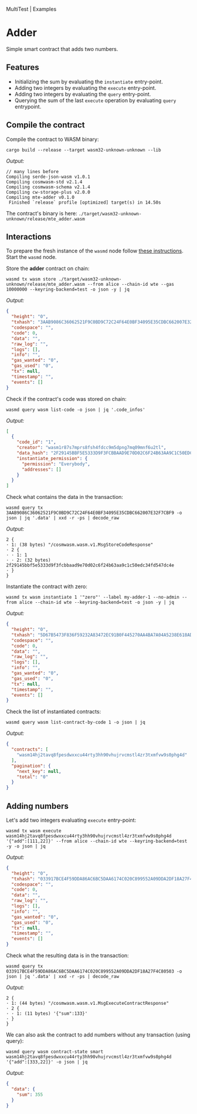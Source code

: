 MultiTest | Examples

# Adder

Simple smart contract that adds two numbers.

## Features
- Initializing the sum by evaluating the `instantiate` entry-point.
- Adding two integers by evaluating the `execute` entry-point.
- Adding two integers by evaluating the `query` entry-point.
- Querying the sum of the last `execute` operation by evaluating `query` entrypoint. 

## Compile the contract

Compile the contract to WASM binary:

```shell
cargo build --release --target wasm32-unknown-unknown --lib
```

_Output:_
```text
// many lines before
Compiling serde-json-wasm v1.0.1
Compiling cosmwasm-std v2.1.4
Compiling cosmwasm-schema v2.1.4
Compiling cw-storage-plus v2.0.0
Compiling mte-adder v0.1.0
 Finished `release` profile [optimized] target(s) in 14.50s
```

The contract's binary is here: `./target/wasm32-unknown-unknown/release/mte_adder.wasm`

## Interactions

To prepare the fresh instance of the `wasmd` node follow [these instructions](../WASMD.md). Start the `wasmd` node.
 
Store the **adder** contract on chain: 

```shell
wasmd tx wasm store ./target/wasm32-unknown-unknown/release/mte_adder.wasm --from alice --chain-id wte --gas 10000000 --keyring-backend=test -o json -y | jq
```

_Output:_
```json
{
  "height": "0",
  "txhash": "3AAB9086C36062521F9C0BD9C72C24F64E0BF34095E35CDBC662007E32F7CBF9",
  "codespace": "",
  "code": 0,
  "data": "",
  "raw_log": "",
  "logs": [],
  "info": "",
  "gas_wanted": "0",
  "gas_used": "0",
  "tx": null,
  "timestamp": "",
  "events": []
}
```

Check if the contract's code was stored on chain: 

```shell
wasmd query wasm list-code -o json | jq '.code_infos'
```

_Output:_
```json
[
  {
    "code_id": "1",
    "creator": "wasm1r87s7mprs8fsh4fdcc9m5dpng7mq09mnf6u2tl",
    "data_hash": "2F29145BBF5E5333D9F3FCBBAAD9E70D02C6F24B63AA9C1C50EDC34FD547DC4E",
    "instantiate_permission": {
      "permission": "Everybody",
      "addresses": []
    }
  }
]
```

Check what contains the data in the transaction: 

```shell
wasmd query tx 3AAB9086C36062521F9C0BD9C72C24F64E0BF34095E35CDBC662007E32F7CBF9 -o json | jq '.data' | xxd -r -ps | decode_raw
```

_Output:_
```text
2 {
· 1: (38 bytes) "/cosmwasm.wasm.v1.MsgStoreCodeResponse"
· 2 {
· · 1: 1
· · 2: (32 bytes) 2f29145bbf5e5333d9f3fcbbaad9e70d02c6f24b63aa9c1c50edc34fd547dc4e
· }
}
```

Instantiate the contract with zero:

```shell
wasmd tx wasm instantiate 1 '"zero"' --label my-adder-1 --no-admin --from alice --chain-id wte --keyring-backend=test -o json -y | jq
```

_Output:_
```json
{
  "height": "0",
  "txhash": "5D67B5473F836F59232A83472EC91B0F445270AA4BA7A04A5238E618AD2D24BC",
  "codespace": "",
  "code": 0,
  "data": "",
  "raw_log": "",
  "logs": [],
  "info": "",
  "gas_wanted": "0",
  "gas_used": "0",
  "tx": null,
  "timestamp": "",
  "events": []
}
```

Check the list of instantiated contracts:

```shell
wasmd query wasm list-contract-by-code 1 -o json | jq
```

_Output:_
```json
{
  "contracts": [
    "wasm14hj2tavq8fpesdwxxcu44rty3hh90vhujrvcmstl4zr3txmfvw9s0phg4d"
  ],
  "pagination": {
    "next_key": null,
    "total": "0"
  }
}
```

## Adding numbers

Let's add two integers evaluating `execute` entry-point:

```shell
wasmd tx wasm execute wasm14hj2tavq8fpesdwxxcu44rty3hh90vhujrvcmstl4zr3txmfvw9s0phg4d '{"add":[111,22]}' --from alice --chain-id wte --keyring-backend=test -y -o json | jq
```

_Output:_
```json
{
  "height": "0",
  "txhash": "033917BCE4F59DDA86AC6BC5DAA6174C020C899552A09DDA2DF18A27F4C80503",
  "codespace": "",
  "code": 0,
  "data": "",
  "raw_log": "",
  "logs": [],
  "info": "",
  "gas_wanted": "0",
  "gas_used": "0",
  "tx": null,
  "timestamp": "",
  "events": []
}
```

Check what the resulting data is in the transaction:

```shell
wasmd query tx 033917BCE4F59DDA86AC6BC5DAA6174C020C899552A09DDA2DF18A27F4C80503 -o json | jq '.data' | xxd -r -ps | decode_raw
```

_Output:_
```text
2 {
· 1: (44 bytes) "/cosmwasm.wasm.v1.MsgExecuteContractResponse"
· 2 {
· · 1: (11 bytes) '{"sum":133}'
· }
}
```

We can also ask the contract to add numbers without any transaction (using query):

```shell
wasmd query wasm contract-state smart wasm14hj2tavq8fpesdwxxcu44rty3hh90vhujrvcmstl4zr3txmfvw9s0phg4d '{"add":[333,22]}' -o json | jq
```

_Output:_
```json
{
  "data": {
    "sum": 355
  }
}
```
